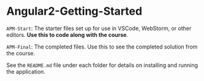 # Angular2-Getting-Started

`APM-Start`: The starter files set up for use in VSCode, WebStorm, or other editors. **Use this to code along with the course**. 

`APM-Final`: The completed files. Use this to see the completed solution from the course.

See the `README.md` file under each folder for details on installing and running the application.
